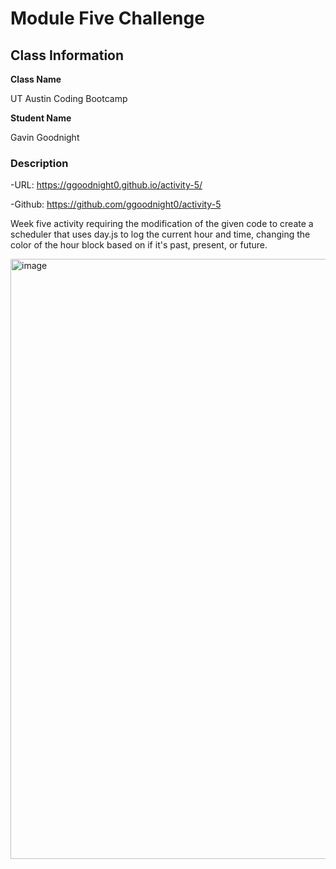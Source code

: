# Module Five Challenge

## Class Information

**Class Name**

UT Austin Coding Bootcamp

**Student Name**

Gavin Goodnight

### Description

-URL: https://ggoodnight0.github.io/activity-5/

-Github: https://github.com/ggoodnight0/activity-5

Week five activity requiring the modification of the given code to create a scheduler that uses day.js to log the current hour and time, changing the color of the hour block based on if it's past, present, or future.

<img width="960" alt="image" src="https://github.com/ggoodnight0/Activity-5/assets/148833417/b016bcae-f496-4b48-b87a-00982da9548d">
